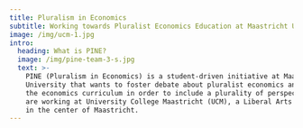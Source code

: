 ```yaml
---
title: Pluralism in Economics
subtitle: Working towards Pluralist Economics Education at Maastricht University
image: /img/ucm-1.jpg
intro:
  heading: What is PINE?
  image: /img/pine-team-3-s.jpg
  text: >-
    PINE (Pluralism in Economics) is a student-driven initiative at Maastricht
    University that wants to foster debate about pluralist economics and improve
    the economics curriculum in order to include a plurality of perspectives. We
    are working at University College Maastricht (UCM), a Liberal Arts College
    in the center of Maastricht.
---
```


